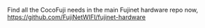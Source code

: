 Find all the CocoFuji needs in the main Fujinet hardware repo now, https://github.com/FujiNetWIFI/fujinet-hardware
